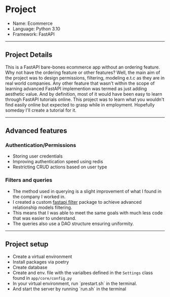 # Project
- Name: Ecommerce
- Language: Python 3.10
- Framework: FastAPI
--- 

## Project Details  
This is a FastAPI bare-bones ecommerce app without an ordering feature.
Why not have the ordering feature or other features?
Well, the main aim of the project was to design permissions, filtering, modeling e.t.c
as they are in real world companies.
Any other feature that wasn't within the scope of learning advanced FastAPI implemention was termed as just adding aesthetic value.
And by definition, most of it would have been easy to learn through FastAPI tutorials online.
This project was to learn what you wouldn't find easily online but expected to grasp while in employment.
Hopefully someday I'll create a tutorial for it.

---
## Advanced features
### Authentication/Permissions
- Storing user credentials
- Improving authentication speed using redis
- Restricting CRUD actions based on user type

### Filters and queries
- The method used in querying is a slight improvement of what I found in the company I worked in.
- I created a custom [fastapi filter](https://pypi.org/project/fastapi-sqlalchemy-filter/) package to achieve advanced relationship models filtering.
- This means that I was able to meet the same goals with much less code that was easier to understand.
- The queries also use a DAO structure ensuring uniformity.
----

## Project setup
- Create a virtual environment
- Install packages via poetry
- Create database
- Create and env. file with the varialbes defined in the `Settings` class found in `app/core/config.py`
- In your virtual environment, run ´prestart.sh´ in the terminal.
- And start the server by running ´run.sh´ in the terminal
